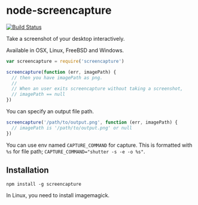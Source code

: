 # node-screencapture
[![Build Status](https://travis-ci.org/uiureo/node-screencapture.svg)](https://travis-ci.org/uiureo/node-screencapture)

Take a screenshot of your desktop interactively.

Available in OSX, Linux, FreeBSD and Windows.

``` javascript
var screencapture = require('screencapture')

screencapture(function (err, imagePath) {
  // then you have imagePath as png.
  //
  // When an user exits screencapture without taking a screenshot,
  // imagePath == null
})
```

You can specify an output file path.
``` javascript
screencapture('/path/to/output.png', function (err, imagePath) {
  // imagePath is '/path/to/output.png' or null
})
```

You can use env named `CAPTURE_COMMAND` for capture.
This is formatted with `%s` for file path; `CAPTURE_COMMAND="shutter -s -e -o %s"`.

## Installation
```
npm install -g screencapture
```

In Linux, you need to install imagemagick.
